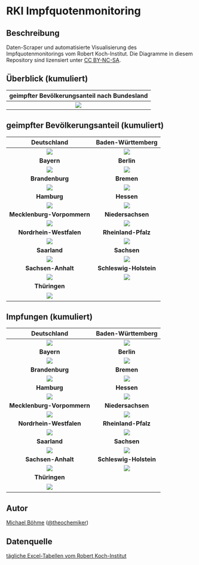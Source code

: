 # RKI Impfquotenmonitoring

## Beschreibung

Daten-Scraper und automatisierte Visualisierung des Impfquotenmonitorings vom Robert Koch-Institut. Die Diagramme in diesem Repository sind lizensiert unter [CC BY-NC-SA](https://creativecommons.org/licenses/by-nc-sa/3.0/de/).

## Überblick (kumuliert)

geimpfter Bevölkerungsanteil nach Bundesland |
:-------------------------------------------:|
![](gnuplot/plot_vac_rel_overview.png)       |

## geimpfter Bevölkerungsanteil (kumuliert)

Deutschland                                | Baden-Württemberg
:-----------------------------------------:|:-----------------------------------------:
![](gnuplot/plot_vac_rel_0.png)            | ![](gnuplot/plot_vac_rel_8.png) 
**Bayern**                                 | **Berlin**
![](gnuplot/plot_vac_rel_9.png)            | ![](gnuplot/plot_vac_rel_11.png)
**Brandenburg**                            | **Bremen**
![](gnuplot/plot_vac_rel_12.png)           | ![](gnuplot/plot_vac_rel_4.png)
**Hamburg**                                | **Hessen**
![](gnuplot/plot_vac_rel_2.png)            | ![](gnuplot/plot_vac_rel_6.png)
**Mecklenburg-Vorpommern**                 | **Niedersachsen**
![](gnuplot/plot_vac_rel_13.png)           | ![](gnuplot/plot_vac_rel_3.png)
**Nordrhein-Westfalen**                    | **Rheinland-Pfalz**
![](gnuplot/plot_vac_rel_5.png)            | ![](gnuplot/plot_vac_rel_7.png)
**Saarland**                               | **Sachsen**
![](gnuplot/plot_vac_rel_10.png)           | ![](gnuplot/plot_vac_rel_14.png)
**Sachsen-Anhalt**                         | **Schleswig-Holstein**
![](gnuplot/plot_vac_rel_15.png)           | ![](gnuplot/plot_vac_rel_1.png)
**Thüringen**                              | ​
![](gnuplot/plot_vac_rel_16.png)           | ​

## Impfungen (kumuliert)

Deutschland                                | Baden-Württemberg
:-----------------------------------------:|:-----------------------------------------:
![](gnuplot/plot_vac_0.png)                | ![](gnuplot/plot_vac_8.png) 
**Bayern**                                 | **Berlin**
![](gnuplot/plot_vac_9.png)                | ![](gnuplot/plot_vac_11.png)
**Brandenburg**                            | **Bremen**
![](gnuplot/plot_vac_12.png)               | ![](gnuplot/plot_vac_4.png)
**Hamburg**                                | **Hessen**
![](gnuplot/plot_vac_2.png)                | ![](gnuplot/plot_vac_6.png)
**Mecklenburg-Vorpommern**                 | **Niedersachsen**
![](gnuplot/plot_vac_13.png)               | ![](gnuplot/plot_vac_3.png)
**Nordrhein-Westfalen**                    | **Rheinland-Pfalz**
![](gnuplot/plot_vac_5.png)                | ![](gnuplot/plot_vac_7.png)
**Saarland**                               | **Sachsen**
![](gnuplot/plot_vac_10.png)               | ![](gnuplot/plot_vac_14.png)
**Sachsen-Anhalt**                         | **Schleswig-Holstein**
![](gnuplot/plot_vac_15.png)               | ![](gnuplot/plot_vac_1.png)
**Thüringen**                              | ​
![](gnuplot/plot_vac_16.png)               | ​

## Autor

[Michael Böhme](https://github.com/micb25) ([@theochemiker](https://twitter.com/theochemiker))

## Datenquelle

[tägliche Excel-Tabellen vom Robert Koch-Institut](https://www.rki.de/DE/Content/InfAZ/N/Neuartiges_Coronavirus/Daten/Impfquoten-Tab.html)
